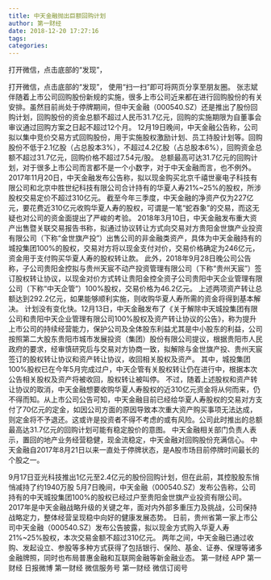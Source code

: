 ```yaml
---
title: 中天金融抛出巨额回购计划
author: 第一财经
date: 2018-12-20 17:27:16
tags: 
categories: 
---
```

打开微信，点击底部的“发现”，
<!-- more -->
打开微信，点击底部的“发现”，
使用“扫一扫”即可将网页分享至朋友圈。
张志斌
伴随着上市公司回购股份新规的实施，很多上市公司近来都在进行回购股份的有关安排。虽然目前尚处于停牌期间，但中天金融（000540.SZ）还是推出了股份回购计划，回购股份的资金总额不超过人民币31.7亿元，回购的实施期限为自董事会审议通过回购方案之日起不超过12个月。
12月19日晚间，中天金融公告称，公司拟以集中竞价交易方式回购股份，用于实施股权激励计划、员工持股计划等。回购股份不低于2.1亿股（占总股本3%），不超过4.2亿股（占总股本6%），回购资金总额不超过31.7亿元，回购价格不超过7.54元/股。
总额最高可达31.7亿元的回购计划，对于很多上市公司而言都不是一个小数字，对于中天金融而言，也不例外。
2017年11月20日，中天金融发布公告称，拟以现金购买北京千禧世豪电子科技有限公司和北京中胜世纪科技有限公司合计持有的华夏人寿21%~25%的股权，所涉股权交易定价不超过310亿元。
截至今年三季度，中天金融的净资产仅为227亿元，要花费近310亿元收购华夏人寿的股权，可谓是一笔“蛇吞象”的交易，而这无疑也对公司的资金面提出了严峻的考验。
2018年3月10日，中天金融发布重大资产出售暨关联交易报告书称，拟通过协议转让方式向交易对方贵阳金世旗产业投资有限公司（下称“金世旗产投”）出售公司的非金融类资产，具体为中天金融持有的城投集团100%的股权，交易对方将以现金支付对价，交易价格确定为246亿元，资金用于支付购买华夏人寿的股权转让款。
此外，2018年9月28日晚公司公告称，子公司贵阳金控拟与贵州天宸不动产投资管理有限公司（下称“贵州天宸”）签订股权转让协议，以现金对价方式转让贵阳金控全资子公司贵阳中天企业管理有限公司（下称“中天企管”）100%股权，交易价格为46.2亿元。
上述两项资产转让总额达到292.2亿元，如果能够顺利实施，则收购华夏人寿所需的资金将得到基本解决。
计划没有变化快。12月13日，中天金融发布了《关于解除中天城投集团有限公司和贵阳中天企业管理有限公司100%股权及资产转让协议的公告》，称为提升上市公司的持续经营能力，保护公司及全体股东利益尤其是中小股东的利益，公司按照第二大股东贵阳市城市发展投资（集团）股份有限公司提议，根据贵阳市人民政府的要求，经审慎研究后与交易对方协商一致，拟解除与金世旗产投、贵州天宸签订的股权转让协议和资产转让协议，收回相关股权及资产。
其中，城投集团100%股权已在今年5月完成过户，中天企管有关股权转让仍在进行中，根据本次公告相关股权及资产将被收回，股权转让被叫停。
不过，随着上述股权和资产转让协议的取消，中天金融想要收购华夏人寿股权的近310亿元资金将从何而来，仍不得而知。从上市公司公告可知，中天金融目前已经给华夏人寿股权的交易对方支付了70亿元的定金，如因公司方面的原因导致本次重大资产购买事项无法达成，则定金将不予退还。这或许是投资者不得不考虑的或有风险。公司此时推出的总额最高达31.7亿元的回购计划可能有稳定股价的意图。
中天金融相关部门负责人表示，置回的地产业务经营稳健，现金流稳定，中天金融对回购股份充满信心。
中天金融自2017年8月21日以来一直处于停牌状态，是A股市场目前停牌时间最长的个股之一。
 
 
9月17日亚光科技推出1亿元至2.4亿元的股份回购计划，但在此前，其控股股东悄悄减持了约1940万股
5月7日晚间，中天金融（000540.SZ）发布公告称，公司持有的中天城投集团100%的股权已经过户至贵阳金世旗产业投资有限公司。
2017年是中天金融战略升级的关键之年，面对内外部多重压力及挑战，公司保持战略定力，整体经营呈现稳中向好的健康发展态势。
日前，贵州省第一家上市公司中天金融（000540.SZ）发布公告披露，拟以现金方式购入华夏人寿21%~25%股权，本次交易金额不超过310亿元。
两年之间，中天金融已通过收购、发起设立、参股等多种方式获得了包括银行、保险、基金、证券、保理等诸多金融牌照，同时也布局普惠金融和互联网金融等新金融业态。
第一财经
APP
第一财经
日报微博
第一财经
微信服务号
第一财经
微信订阅号

